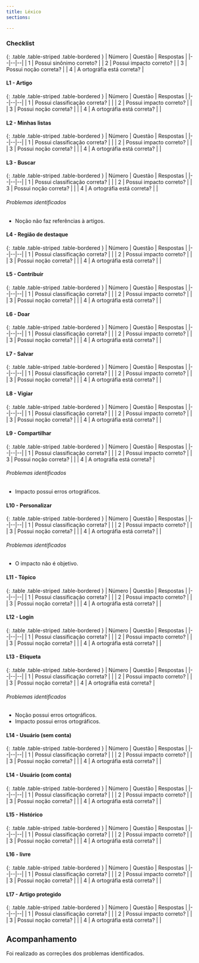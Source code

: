 ```yaml
---
title: Léxico
sections:

---
```


### Checklist

<div class="table-responsive">

{: .table .table-striped .table-bordered }
| Número | Questão | Respostas |
|--|--|--|
| 1	| Possui sinônimo correto? |
| 2	| Possui impacto correto? |
| 3	| Possui noção correta? |
| 4	| A ortográfia está correta? |

</div>

#### L1 - Artigo


<div class="table-responsive">

{: .table .table-striped .table-bordered }
| Número | Questão | Respostas |
|--|--|--|
| 1 | Possui classificação correta? | <i class="fa fa-check fa-lg" style="color: #089969"></i> |
| 2	| Possui impacto correto? | <i class="fa fa-check fa-lg" style="color: #089969"></i> |
| 3	| Possui noção correta? | <i class="fa fa-check fa-lg" style="color: #089969"></i> |
| 4	| A ortográfia está correta? | <i class="fa fa-check fa-lg" style="color: #089969"></i> |

</div>

#### L2 - Minhas listas

<div class="table-responsive">

{: .table .table-striped .table-bordered }
| Número | Questão | Respostas |
|--|--|--|
| 1 | Possui classificação correta? | <i class="fa fa-check fa-lg" style="color: #089969"></i> |
| 2	| Possui impacto correto? | <i class="fa fa-check fa-lg" style="color: #089969"></i> |
| 3	| Possui noção correta? | <i class="fa fa-check fa-lg" style="color: #089969"></i> |
| 4	| A ortográfia está correta? | <i class="fa fa-check fa-lg" style="color: #089969"></i> |

</div>

#### L3 - Buscar

<div class="table-responsive">

{: .table .table-striped .table-bordered }
| Número | Questão | Respostas |
|--|--|--|
| 1 | Possui classificação correta? | <i class="fa fa-check fa-lg" style="color: #089969"></i> |
| 2	| Possui impacto correto? | <i class="fa fa-times fa-lg" style="color: red"></i>
| 3	| Possui noção correta? | <i class="fa fa-check fa-lg" style="color: #089969"></i> |
| 4	| A ortográfia está correta? | <i class="fa fa-check fa-lg" style="color: #089969"></i> |

</div>

###### Problemas identificados

* Noção não faz referências à artigos.

#### L4 - Região de destaque

<div class="table-responsive">

{: .table .table-striped .table-bordered }
| Número | Questão | Respostas |
|--|--|--|
| 1 | Possui classificação correta? | <i class="fa fa-check fa-lg" style="color: #089969"></i> |
| 2	| Possui impacto correto? | <i class="fa fa-check fa-lg" style="color: #089969"></i> |
| 3	| Possui noção correta? | <i class="fa fa-check fa-lg" style="color: #089969"></i> |
| 4	| A ortográfia está correta? | <i class="fa fa-check fa-lg" style="color: #089969"></i> |

</div>

#### L5 - Contribuir

<div class="table-responsive">

{: .table .table-striped .table-bordered }
| Número | Questão | Respostas |
|--|--|--|
| 1 | Possui classificação correta? | <i class="fa fa-check fa-lg" style="color: #089969"></i> |
| 2	| Possui impacto correto? | <i class="fa fa-check fa-lg" style="color: #089969"></i> |
| 3	| Possui noção correta? | <i class="fa fa-check fa-lg" style="color: #089969"></i> |
| 4	| A ortográfia está correta? | <i class="fa fa-check fa-lg" style="color: #089969"></i> |

</div>

#### L6 - Doar

<div class="table-responsive">

{: .table .table-striped .table-bordered }
| Número | Questão | Respostas |
|--|--|--|
| 1 | Possui classificação correta? | <i class="fa fa-check fa-lg" style="color: #089969"></i> |
| 2	| Possui impacto correto? | <i class="fa fa-check fa-lg" style="color: #089969"></i> |
| 3	| Possui noção correta? | <i class="fa fa-check fa-lg" style="color: #089969"></i> |
| 4	| A ortográfia está correta? | <i class="fa fa-check fa-lg" style="color: #089969"></i> |

</div>

#### L7 - Salvar

<div class="table-responsive">

{: .table .table-striped .table-bordered }
| Número | Questão | Respostas |
|--|--|--|
| 1 | Possui classificação correta? | <i class="fa fa-check fa-lg" style="color: #089969"></i> |
| 2	| Possui impacto correto? | <i class="fa fa-check fa-lg" style="color: #089969"></i> |
| 3	| Possui noção correta? | <i class="fa fa-check fa-lg" style="color: #089969"></i> |
| 4	| A ortográfia está correta? | <i class="fa fa-check fa-lg" style="color: #089969"></i> |

</div>

#### L8 - Vigiar

<div class="table-responsive">

{: .table .table-striped .table-bordered }
| Número | Questão | Respostas |
|--|--|--|
| 1 | Possui classificação correta? | <i class="fa fa-check fa-lg" style="color: #089969"></i> |
| 2	| Possui impacto correto? | <i class="fa fa-check fa-lg" style="color: #089969"></i> |
| 3	| Possui noção correta? | <i class="fa fa-check fa-lg" style="color: #089969"></i> |
| 4	| A ortográfia está correta? | <i class="fa fa-check fa-lg" style="color: #089969"></i> |

</div>

#### L9 - Compartilhar

<div class="table-responsive">

{: .table .table-striped .table-bordered }
| Número | Questão | Respostas |
|--|--|--|
| 1 | Possui classificação correta? | <i class="fa fa-check fa-lg" style="color: #089969"></i> |
| 2	| Possui impacto correto? | <i class="fa fa-times fa-lg" style="color: red"></i>
| 3	| Possui noção correta? | <i class="fa fa-check fa-lg" style="color: #089969"></i> |
| 4	| A ortográfia está correta? | <i class="fa fa-times fa-lg" style="color: red"></i>

</div>

###### Problemas identificados

* Impacto possui erros ortográficos.

#### L10 - Personalizar

<div class="table-responsive">

{: .table .table-striped .table-bordered }
| Número | Questão | Respostas |
|--|--|--|
| 1 | Possui classificação correta? | <i class="fa fa-check fa-lg" style="color: #089969"></i> |
| 2	| Possui impacto correto? | <i class="fa fa-times fa-lg" style="color: red"></i> |
| 3	| Possui noção correta? | <i class="fa fa-check fa-lg" style="color: #089969"></i> |
| 4	| A ortográfia está correta? | <i class="fa fa-check fa-lg" style="color: #089969"></i> |

</div>

###### Problemas identificados

* O impacto não é objetivo.

#### L11 - Tópico

<div class="table-responsive">

{: .table .table-striped .table-bordered }
| Número | Questão | Respostas |
|--|--|--|
| 1 | Possui classificação correta? | <i class="fa fa-check fa-lg" style="color: #089969"></i> |
| 2	| Possui impacto correto? | <i class="fa fa-check fa-lg" style="color: #089969"></i> |
| 3	| Possui noção correta? | <i class="fa fa-check fa-lg" style="color: #089969"></i> |
| 4	| A ortográfia está correta? | <i class="fa fa-check fa-lg" style="color: #089969"></i> |

</div>

#### L12 - Login

<div class="table-responsive">

{: .table .table-striped .table-bordered }
| Número | Questão | Respostas |
|--|--|--|
| 1 | Possui classificação correta? | <i class="fa fa-check fa-lg" style="color: #089969"></i> |
| 2	| Possui impacto correto? | <i class="fa fa-check fa-lg" style="color: #089969"></i> |
| 3	| Possui noção correta? | <i class="fa fa-check fa-lg" style="color: #089969"></i> |
| 4	| A ortográfia está correta? | <i class="fa fa-check fa-lg" style="color: #089969"></i> |

</div>

#### L13 - Etiqueta

<div class="table-responsive">

{: .table .table-striped .table-bordered }
| Número | Questão | Respostas |
|--|--|--|
| 1 | Possui classificação correta? | <i class="fa fa-check fa-lg" style="color: #089969"></i> |
| 2	| Possui impacto correto? | <i class="fa fa-check fa-lg" style="color: #089969"></i> |
| 3	| Possui noção correta? | <i class="fa fa-times fa-lg" style="color: red"></i>
| 4	| A ortográfia está correta? | <i class="fa fa-times fa-lg" style="color: red"></i>

</div>

###### Problemas identificados

* Noção possui erros ortográficos.
* Impacto possui erros ortográficos.

#### L14 - Usuário (sem conta)

<div class="table-responsive">

{: .table .table-striped .table-bordered }
| Número | Questão | Respostas |
|--|--|--|
| 1 | Possui classificação correta? | <i class="fa fa-check fa-lg" style="color: #089969"></i> |
| 2	| Possui impacto correto? | <i class="fa fa-check fa-lg" style="color: #089969"></i> |
| 3	| Possui noção correta? | <i class="fa fa-check fa-lg" style="color: #089969"></i> |
| 4	| A ortográfia está correta? | <i class="fa fa-check fa-lg" style="color: #089969"></i> |

</div>

#### L14 - Usuário (com conta)

<div class="table-responsive">

{: .table .table-striped .table-bordered }
| Número | Questão | Respostas |
|--|--|--|
| 1 | Possui classificação correta? | <i class="fa fa-check fa-lg" style="color: #089969"></i> |
| 2	| Possui impacto correto? | <i class="fa fa-check fa-lg" style="color: #089969"></i> |
| 3	| Possui noção correta? | <i class="fa fa-check fa-lg" style="color: #089969"></i> |
| 4	| A ortográfia está correta? | <i class="fa fa-check fa-lg" style="color: #089969"></i> |

</div>

#### L15 - Histórico

<div class="table-responsive">

{: .table .table-striped .table-bordered }
| Número | Questão | Respostas |
|--|--|--|
| 1 | Possui classificação correta? | <i class="fa fa-check fa-lg" style="color: #089969"></i> |
| 2	| Possui impacto correto? | <i class="fa fa-check fa-lg" style="color: #089969"></i> |
| 3	| Possui noção correta? | <i class="fa fa-check fa-lg" style="color: #089969"></i> |
| 4	| A ortográfia está correta? | <i class="fa fa-check fa-lg" style="color: #089969"></i> |

</div>

#### L16 - livre

<div class="table-responsive">

{: .table .table-striped .table-bordered }
| Número | Questão | Respostas |
|--|--|--|
| 1 | Possui classificação correta? | <i class="fa fa-check fa-lg" style="color: #089969"></i> |
| 2	| Possui impacto correto? | <i class="fa fa-check fa-lg" style="color: #089969"></i> |
| 3	| Possui noção correta? | <i class="fa fa-check fa-lg" style="color: #089969"></i> |
| 4	| A ortográfia está correta? | <i class="fa fa-check fa-lg" style="color: #089969"></i> |

</div>

#### L17 - Artigo protegido

<div class="table-responsive">

{: .table .table-striped .table-bordered }
| Número | Questão | Respostas |
|--|--|--|
| 1 | Possui classificação correta? | <i class="fa fa-check fa-lg" style="color: #089969"></i> |
| 2	| Possui impacto correto? | <i class="fa fa-check fa-lg" style="color: #089969"></i> |
| 3	| Possui noção correta? | <i class="fa fa-check fa-lg" style="color: #089969"></i> |
| 4	| A ortográfia está correta? | <i class="fa fa-check fa-lg" style="color: #089969"></i> |

</div>

## Acompanhamento

Foi realizado as correções dos problemas identificados.
